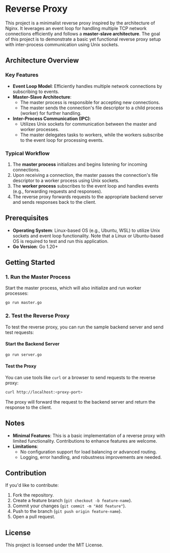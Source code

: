 # Reverse Proxy

This project is a minimalist reverse proxy inspired by the architecture of Nginx. It leverages an event loop for handling multiple TCP network connections efficiently and follows a **master-slave architecture**. The goal of this project is to demonstrate a basic yet functional reverse proxy setup with inter-process communication using Unix sockets.

## Architecture Overview

### Key Features
- **Event Loop Model**: Efficiently handles multiple network connections by subscribing to events.
- **Master-Slave Architecture**: 
  - The master process is responsible for accepting new connections.
  - The master sends the connection's file descriptor to a child process (worker) for further handling.
- **Inter-Process Communication (IPC)**:
  - Utilizes Unix sockets for communication between the master and worker processes.
  - The master delegates tasks to workers, while the workers subscribe to the event loop for processing events.

### Typical Workflow
1. The **master process** initializes and begins listening for incoming connections.
2. Upon receiving a connection, the master passes the connection's file descriptor to a worker process using Unix sockets.
3. The **worker process** subscribes to the event loop and handles events (e.g., forwarding requests and responses).
4. The reverse proxy forwards requests to the appropriate backend server and sends responses back to the client.

## Prerequisites

- **Operating System**: Linux-based OS (e.g., Ubuntu, WSL) to utilize Unix sockets and event loop functionality. Note that a Linux or Ubuntu-based OS is required to test and run this application.
- **Go Version**: Go 1.20+

## Getting Started

### 1. Run the Master Process
Start the master process, which will also initialize and run worker processes:
```bash
go run master.go
```

### 2. Test the Reverse Proxy
To test the reverse proxy, you can run the sample backend server and send test requests:

#### Start the Backend Server
```bash
go run server.go
```

#### Test the Proxy
You can use tools like `curl` or a browser to send requests to the reverse proxy:
```bash
curl http://localhost:<proxy-port>
```
The proxy will forward the request to the backend server and return the response to the client.

## Notes

- **Minimal Features**: This is a basic implementation of a reverse proxy with limited functionality. Contributions to enhance features are welcome.
- **Limitations**:
  - No configuration support for load balancing or advanced routing.
  - Logging, error handling, and robustness improvements are needed.

## Contribution
If you'd like to contribute:
1. Fork the repository.
2. Create a feature branch (`git checkout -b feature-name`).
3. Commit your changes (`git commit -m "Add feature"`).
4. Push to the branch (`git push origin feature-name`).
5. Open a pull request.

## License
This project is licensed under the MIT License.

